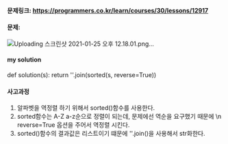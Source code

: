 #### 문제링크: https://programmers.co.kr/learn/courses/30/lessons/12917

#### 문제:
![Uploading 스크린샷 2021-01-25 오후 12.18.01.png…]()


#### my solution
def solution(s):
    return ''.join(sorted(s, reverse=True))

#### 사고과정
1. 알파벳을 역정렬 하기 위해서 sorted()함수를 사용한다.
2. sorted함수는 A-Z a-z순으로 정렬이 되는데, 문제에선 역순을 요구했기 때문에 \n
reverse=True 옵션을 주어서 역정렬 시킨다.
3. sorted()함수의 결과값은 리스트이기 떄문에 ''.join()을 사용해서 str화한다.


